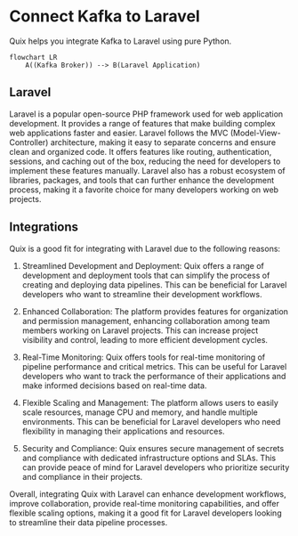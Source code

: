 # Connect Kafka to Laravel

Quix helps you integrate Kafka to Laravel using pure Python.

```mermaid
flowchart LR
    A((Kafka Broker)) --> B(Laravel Application)
```

## Laravel

Laravel is a popular open-source PHP framework used for web application development. It provides a range of features that make building complex web applications faster and easier. Laravel follows the MVC (Model-View-Controller) architecture, making it easy to separate concerns and ensure clean and organized code. It offers features like routing, authentication, sessions, and caching out of the box, reducing the need for developers to implement these features manually. Laravel also has a robust ecosystem of libraries, packages, and tools that can further enhance the development process, making it a favorite choice for many developers working on web projects.

## Integrations

Quix is a good fit for integrating with Laravel due to the following reasons:

1. Streamlined Development and Deployment: Quix offers a range of development and deployment tools that can simplify the process of creating and deploying data pipelines. This can be beneficial for Laravel developers who want to streamline their development workflows.

2. Enhanced Collaboration: The platform provides features for organization and permission management, enhancing collaboration among team members working on Laravel projects. This can increase project visibility and control, leading to more efficient development cycles.

3. Real-Time Monitoring: Quix offers tools for real-time monitoring of pipeline performance and critical metrics. This can be useful for Laravel developers who want to track the performance of their applications and make informed decisions based on real-time data.

4. Flexible Scaling and Management: The platform allows users to easily scale resources, manage CPU and memory, and handle multiple environments. This can be beneficial for Laravel developers who need flexibility in managing their applications and resources.

5. Security and Compliance: Quix ensures secure management of secrets and compliance with dedicated infrastructure options and SLAs. This can provide peace of mind for Laravel developers who prioritize security and compliance in their projects.

Overall, integrating Quix with Laravel can enhance development workflows, improve collaboration, provide real-time monitoring capabilities, and offer flexible scaling options, making it a good fit for Laravel developers looking to streamline their data pipeline processes.

